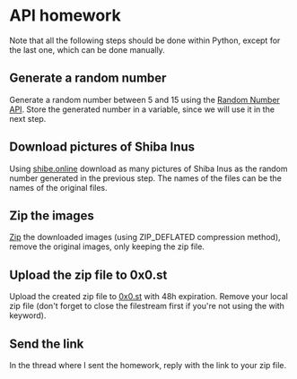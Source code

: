 # API homework

Note that all the following steps should be done within Python, except for the last one, which can be done manually.

## Generate a random number

Generate a random number between 5 and 15 using the [Random Number API](https://www.randomnumberapi.com/).
Store the generated number in a variable, since we will use it in the next step.

## Download pictures of Shiba Inus

Using [shibe.online](https://shibe.online/) download as many pictures of Shiba Inus
as the random number generated in the previous step. The names of the files can be the names of the original files.

## Zip the images

[Zip](https://docs.python.org/3/library/zipfile.html) the downloaded images
(using ZIP_DEFLATED compression method), remove the original images, only keeping the zip file.

## Upload the zip file to 0x0.st

Upload the created zip file to [0x0.st](https://0x0.st/) with 48h expiration.
Remove your local zip file (don't forget to close the filestream first if you're not using the with keyword).

## Send the link

In the thread where I sent the homework, reply with the link to your zip file.